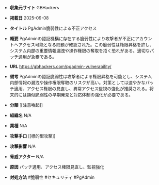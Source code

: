 - **収集元サイト**
GBHackers

- **掲載日**
2025-09-08

- **タイトル**
PgAdmin脆弱性による不正アクセス

- **概要**
PgAdminの認証機構に存在する脆弱性により攻撃者が不正にアカウントへアクセス可能となる問題が確認された。この脆弱性は権限昇格を許し、システム内部の重要情報漏洩や操作権限の奪取を招く恐れがある。適切なパッチ適用が急務である。

- **URL**
https://gbhackers.com/pgadmin-vulnerability/

- **備考**
PgAdminの認証脆弱性は攻撃者による権限昇格を可能とし、システム内部情報の漏洩や操作権限奪取のリスクが高い。対策としては速やかなパッチ適用、アクセス権限の見直し、異常アクセス監視の強化が推奨される。将来的には類似脆弱性の早期発見と対応体制の強化が必要である。

- **分類**
[[注意喚起]]

- **組織名**
N/A

- **業種**
N/A

- **攻撃手口**
[[標的型攻撃]]

- **攻撃影響**
N/A

- **脅威アクター**
N/A

- **原因**
パッチ適用、アクセス権限見直し、監視強化

- **対処方法**
#脆弱性 #セキュリティ #PgAdmin
